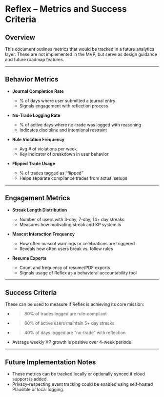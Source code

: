 # Reflex – Metrics and Success Criteria

## Overview

This document outlines metrics that would be tracked in a future analytics layer. These are not implemented in the MVP, but serve as design guidance and future roadmap features.

---

## Behavior Metrics

- **Journal Completion Rate**
  - % of days where user submitted a journal entry
  - Signals engagement with reflection process

- **No-Trade Logging Rate**
  - % of active days where no-trade was logged with reasoning
  - Indicates discipline and intentional restraint

- **Rule Violation Frequency**
  - Avg # of violations per week
  - Key indicator of breakdown in user behavior

- **Flipped Trade Usage**
  - % of trades tagged as “flipped”
  - Helps separate compliance trades from actual setups

---

## Engagement Metrics

- **Streak Length Distribution**
  - Number of users with 3-day, 7-day, 14+ day streaks
  - Measures how motivating streak and XP system is

- **Mascot Interaction Frequency**
  - How often mascot warnings or celebrations are triggered
  - Reveals how often users break vs. follow rules

- **Resume Exports**
  - Count and frequency of resume/PDF exports
  - Signals usage of Reflex as a behavioral accountability tool

---

## Success Criteria

These can be used to measure if Reflex is achieving its core mission:

- >80% of trades logged are rule-compliant
- >60% of active users maintain 5+ day streaks
- >40% of days logged are “no-trade” with reflection
- Average weekly XP growth is positive over 4-week periods

---

## Future Implementation Notes

- These metrics can be tracked locally or optionally synced if cloud support is added.
- Privacy-respecting event tracking could be enabled using self-hosted Plausible or local logging.
